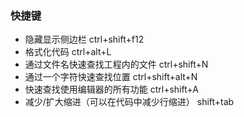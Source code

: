 ### 快捷键
* 隐藏显示侧边栏                                ctrl+shift+f12
* 格式化代码                                   ctrl+alt+L
* 通过文件名快速查找工程内的文件                   ctrl+shift+N
* 通过一个字符快速查找位置                        ctrl+shift+alt+N
* 快速查找使用编辑器的所有功能                     ctrl+shift+A
* 减少/扩大缩进（可以在代码中减少行缩进）            shift+tab
